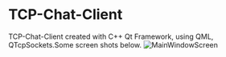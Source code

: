 # TCP-Chat-Client
TCP-Chat-Client created with C++ Qt Framework, using QML, QTcpSockets.Some screen shots below.
![MainWindowScreen](https://user-images.githubusercontent.com/93078951/163820120-dc3e09c1-09d4-46d8-8a6f-815b6b05f73c.png)
